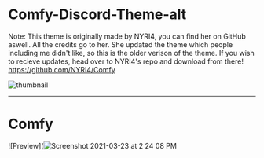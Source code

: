 # Comfy-Discord-Theme-alt
Note: This theme is originally made by NYRI4, you can find her on GitHub aswell. All the credits go to her. She updated the theme which people including me didn't like, so this is the older verison of the theme. If you wish to recieve updates, head over to NYRI4's repo and download from there! https://github.com/NYRI4/Comfy

![thumbnail](https://camo.githubusercontent.com/14cc0a3dcdb69dff4c192bb88acefd6226acc7edf884e3e2ef5683a10f0f3de2/68747470733a2f2f6e797269342e6769746875622e696f2f436f6d66792f6173736574732f62616e6e65722e706e67)

---

# Comfy
![Preview](![Screenshot 2021-03-23 at 2 24 08 PM](https://user-images.githubusercontent.com/58362876/112119525-757e9880-8be3-11eb-9e0a-f9d68ed98b8d.png)

